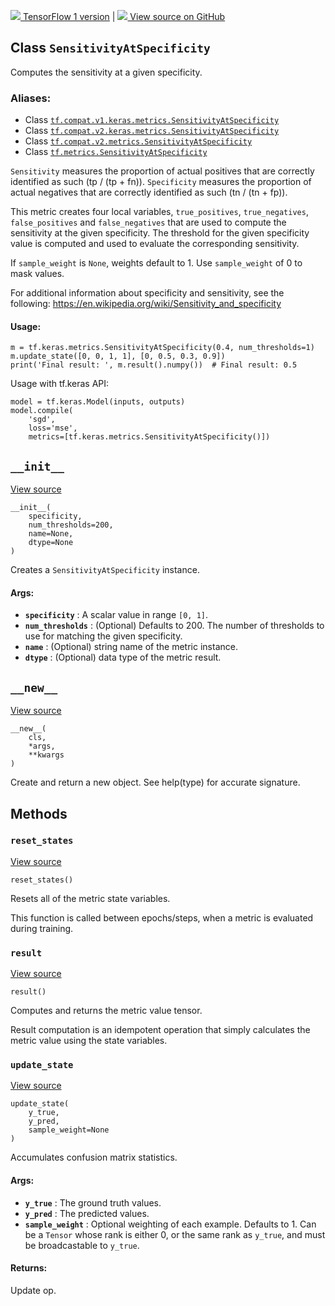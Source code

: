 [ ![](https://tensorflow.google.cn/images/tf_logo_32px.png) TensorFlow 1
version](/versions/r1.15/api_docs/python/tf/keras/metrics/SensitivityAtSpecificity)
|  [ ![](https://tensorflow.google.cn/images/GitHub-Mark-32px.png) View source
on GitHub
](https://github.com/tensorflow/tensorflow/blob/r2.0/tensorflow/python/keras/metrics.py#L1426-L1503)  
  
  
## Class `SensitivityAtSpecificity`

Computes the sensitivity at a given specificity.

### Aliases:

  * Class [`tf.compat.v1.keras.metrics.SensitivityAtSpecificity`](/api_docs/python/tf/keras/metrics/SensitivityAtSpecificity)
  * Class [`tf.compat.v2.keras.metrics.SensitivityAtSpecificity`](/api_docs/python/tf/keras/metrics/SensitivityAtSpecificity)
  * Class [`tf.compat.v2.metrics.SensitivityAtSpecificity`](/api_docs/python/tf/keras/metrics/SensitivityAtSpecificity)
  * Class [`tf.metrics.SensitivityAtSpecificity`](/api_docs/python/tf/keras/metrics/SensitivityAtSpecificity)

`Sensitivity` measures the proportion of actual positives that are correctly
identified as such (tp / (tp + fn)). `Specificity` measures the proportion of
actual negatives that are correctly identified as such (tn / (tn + fp)).

This metric creates four local variables, `true_positives`, `true_negatives`,
`false_positives` and `false_negatives` that are used to compute the
sensitivity at the given specificity. The threshold for the given specificity
value is computed and used to evaluate the corresponding sensitivity.

If `sample_weight` is `None`, weights default to 1. Use `sample_weight` of 0
to mask values.

For additional information about specificity and sensitivity, see the
following: https://en.wikipedia.org/wiki/Sensitivity_and_specificity

#### Usage:

    
    
    m = tf.keras.metrics.SensitivityAtSpecificity(0.4, num_thresholds=1)
    m.update_state([0, 0, 1, 1], [0, 0.5, 0.3, 0.9])
    print('Final result: ', m.result().numpy())  # Final result: 0.5
    

Usage with tf.keras API:

    
    
    model = tf.keras.Model(inputs, outputs)
    model.compile(
        'sgd',
        loss='mse',
        metrics=[tf.keras.metrics.SensitivityAtSpecificity()])
    

## `__init__`

[View
source](https://github.com/tensorflow/tensorflow/blob/r2.0/tensorflow/python/keras/metrics.py#L1464-L1479)

    
    
    __init__(
        specificity,
        num_thresholds=200,
        name=None,
        dtype=None
    )
    

Creates a `SensitivityAtSpecificity` instance.

#### Args:

  * **`specificity`** : A scalar value in range `[0, 1]`.
  * **`num_thresholds`** : (Optional) Defaults to 200. The number of thresholds to use for matching the given specificity.
  * **`name`** : (Optional) string name of the metric instance.
  * **`dtype`** : (Optional) data type of the metric result.

## `__new__`

[View
source](https://github.com/tensorflow/tensorflow/blob/r2.0/tensorflow/python/keras/metrics.py#L144-L160)

    
    
    __new__(
        cls,
        *args,
        **kwargs
    )
    

Create and return a new object. See help(type) for accurate signature.

## Methods

### `reset_states`

[View
source](https://github.com/tensorflow/tensorflow/blob/r2.0/tensorflow/python/keras/metrics.py#L1419-L1422)

    
    
    reset_states()
    

Resets all of the metric state variables.

This function is called between epochs/steps, when a metric is evaluated
during training.

### `result`

[View
source](https://github.com/tensorflow/tensorflow/blob/r2.0/tensorflow/python/keras/metrics.py#L1481-L1495)

    
    
    result()
    

Computes and returns the metric value tensor.

Result computation is an idempotent operation that simply calculates the
metric value using the state variables.

### `update_state`

[View
source](https://github.com/tensorflow/tensorflow/blob/r2.0/tensorflow/python/keras/metrics.py#L1394-L1417)

    
    
    update_state(
        y_true,
        y_pred,
        sample_weight=None
    )
    

Accumulates confusion matrix statistics.

#### Args:

  * **`y_true`** : The ground truth values.
  * **`y_pred`** : The predicted values.
  * **`sample_weight`** : Optional weighting of each example. Defaults to 1. Can be a `Tensor` whose rank is either 0, or the same rank as `y_true`, and must be broadcastable to `y_true`.

#### Returns:

Update op.

